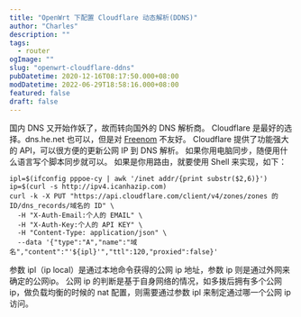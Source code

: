 ```yaml
---
title: "OpenWrt 下配置 Cloudflare 动态解析(DDNS)"
author: "Charles"
description: ""
tags:
  - router
ogImage: ""
slug: "openwrt-cloudflare-ddns"
pubDatetime: 2020-12-16T08:17:50.000+08:00
modDatetime: 2022-06-29T18:58:16.000+08:00
featured: false
draft: false
---
```


国内 DNS 又开始作妖了，故而转向国外的 DNS 解析商。
Cloudflare 是最好的选择。dns.he.net 也可以，但是对 [Freenom](https://www.freenom.com/zh/index.html?lang=zh) 不友好。
Cloudflare 提供了功能强大的 API，可以很方便的更新公网 IP 到 DNS 解析。
如果你用电脑同步，随便用什么语言写个脚本同步就可以。
如果是你用路由，就要使用 Shell 来实现，如下：

```shell
ipl=$(ifconfig pppoe-cy | awk '/inet addr/{print substr($2,6)}')
ip=$(curl -s http://ipv4.icanhazip.com)
curl -k -X PUT "https://api.cloudflare.com/client/v4/zones/zones 的 ID/dns_records/域名的 ID" \
  -H "X-Auth-Email:个人的 EMAIL" \
  -H "X-Auth-Key:个人的 API KEY" \
  -H "Content-Type: application/json" \
  --data '{"type":"A","name":"域名","content":"'${ipl}'","ttl":120,"proxied":false}'
```

参数 ipl（ip local）是通过本地命令获得的公网 ip 地址，参数 ip 则是通过外网来确定的公网ip。
公网 ip 的判断是基于自身网络的情况，如多拨后拥有多个公网 ip，做负载均衡的时候的 nat 配置，则需要通过参数 ipl 来制定通过哪一个公网 ip 访问。
[
](https://www.jianshu.com/p/d5e7fae239e2)
